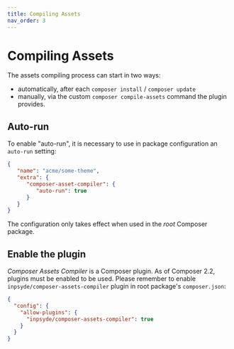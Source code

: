 ```yaml
---
title: Compiling Assets
nav_order: 3
---
```


# Compiling Assets

The assets compiling process can start in two ways:

- automatically, after each `composer install` / `composer update`
- manually, via the custom `composer compile-assets` command the plugin provides.



## Auto-run

To enable "auto-run", it is necessary to use in package configuration an `auto-run` setting:

```json
{
   "name": "acme/some-theme",
   "extra": {
      "composer-asset-compiler": {
         "auto-run": true
      }
   }
}
```

The configuration only takes effect when used in the _root_ Composer package.



## Enable the plugin

_Composer Assets Compiler_ is a Composer plugin. As of Composer 2.2, plugins must be enabled to be used. Please remember to enable `inpsyde/composer-assets-compiler` plugin in root package's `composer.json`:

```json
{
  "config": {
    "allow-plugins": {
      "inpsyde/composer-assets-compiler": true
    }
  }
}
```
